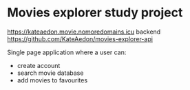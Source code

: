 # Movies explorer study project

https://kateaedon.movie.nomoredomains.icu
backend https://github.com/KateAedon/movies-explorer-api

Single page application where a user can:
- create account
- search movie database
- add movies to favourites

